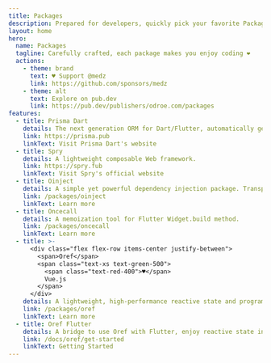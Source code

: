 ```yaml
---
title: Packages
description: Prepared for developers, quickly pick your favorite Package.
layout: home
hero:
  name: Packages
  tagline: Carefully crafted, each package makes you enjoy coding ❤️
  actions:
    - theme: brand
      text: ♥ Support @medz
      link: https://github.com/sponsors/medz
    - theme: alt
      text: Explore on pub.dev
      link: https://pub.dev/publishers/odroe.com/packages
features:
  - title: Prisma Dart
    details: The next generation ORM for Dart/Flutter, automatically generates type-safe database clients for you.
    link: https://prisma.pub
    linkText: Visit Prisma Dart's website
  - title: Spry
    details: A lightweight composable Web framework.
    link: https://spry.fub
    linkText: Visit Spry's official website
  - title: Oinject
    details: A simple yet powerful dependency injection package. Transparent data, simple state management, smooth replacement for Provider and InheritedWidget.
    link: /packages/oinject
    linkText: Learn more
  - title: Oncecall
    details: A memoization tool for Flutter Widget.build method.
    link: /packages/oncecall
    linkText: Learn more
  - title: >-
      <div class="flex flex-row items-center justify-between">
        <span>Oref</span>
        <span class="text-xs text-green-500">
          <span class="text-red-400">♥</span>
          Vue.js
        </span>
      </div>
    details: A lightweight, high-performance reactive state and programming library that provides a concise and powerful method to manage application state and side effects.
    link: /packages/oref
    linkText: Learn more
  - title: Oref Flutter
    details: A bridge to use Oref with Flutter, enjoy reactive state in Flutter.
    link: /docs/oref/get-started
    linkText: Getting Started
---
```

